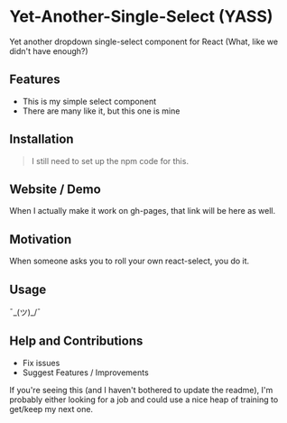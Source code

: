 # Yet-Another-Single-Select (YASS)
Yet another dropdown single-select component for React (What, like we didn't have enough?)
## Features
- This is my simple select component
- There are many like it, but this one is mine
## Installation
> I still need to set up the npm code for this.
## Website / Demo
When I actually make it work on gh-pages, that link will be here as well. 
## Motivation
When someone asks you to roll your own react-select, you do it.
## Usage
¯\_(ツ)_/¯
## Help and Contributions
 - Fix issues
 - Suggest Features / Improvements

 If you're seeing this (and I haven't bothered to update the readme), I'm probably either looking for a job and could use a nice heap of training to get/keep my next one. 